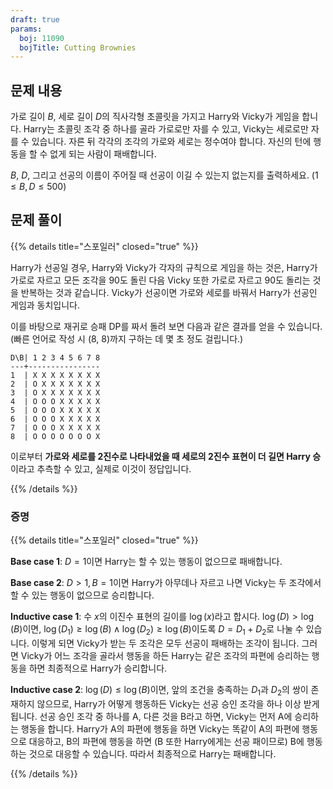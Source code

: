 ```yaml
---
draft: true
params:
  boj: 11090
  bojTitle: Cutting Brownies
---
```


## 문제 내용

가로 길이 $B$, 세로 길이 $D$의 직사각형 초콜릿을 가지고 Harry와 Vicky가 게임을 합니다. Harry는 초콜릿 조각 중 하나를 골라 가로로만 자를 수 있고, Vicky는 세로로만 자를 수 있습니다. 자른 뒤 각각의 조각의 가로와 세로는 정수여야 합니다.
자신의 턴에 행동을 할 수 없게 되는 사람이 패배합니다.

$B$, $D$, 그리고 선공의 이름이 주어질 때 선공이 이길 수 있는지 없는지를 출력하세요. ($1 \le B, D \le 500$)

## 문제 풀이

{{% details title="스포일러" closed="true" %}}

Harry가 선공일 경우, Harry와 Vicky가 각자의 규칙으로 게임을 하는 것은, Harry가 가로로 자르고 모든 조각을 90도 돌린 다음 Vicky 또한 가로로 자르고 90도 돌리는 것을 반복하는 것과 같습니다.
Vicky가 선공이면 가로와 세로를 바꿔서 Harry가 선공인 게임과 동치입니다.

이를 바탕으로 재귀로 승패 DP를 짜서 돌려 보면 다음과 같은 결과를 얻을 수 있습니다. (빠른 언어로 작성 시 (8, 8)까지 구하는 데 몇 초 정도 걸립니다.)

```
D\B| 1 2 3 4 5 6 7 8
---+----------------
1  | X X X X X X X X
2  | O X X X X X X X
3  | O X X X X X X X
4  | O O O X X X X X
5  | O O O X X X X X
6  | O O O X X X X X
7  | O O O X X X X X
8  | O O O O O O O X
```

이로부터 **가로와 세로를 2진수로 나타내었을 때 세로의 2진수 표현이 더 길면 Harry 승**이라고 추측할 수 있고, 실제로 이것이 정답입니다.
  
{{% /details %}}

### 증명

{{% details title="스포일러" closed="true" %}}

**Base case 1**: $D = 1$이면 Harry는 할 수 있는 행동이 없으므로 패배합니다.

**Base case 2**: $D > 1, B = 1$이면 Harry가 아무데나 자르고 나면 Vicky는 두 조각에서 할 수 있는 행동이 없으므로 승리합니다.

**Inductive case 1**: 수 $x$의 이진수 표현의 길이를 $\log(x)$라고 합시다. $\log(D) > \log(B)$이면, $\log(D_1) \ge \log(B) \wedge \log(D_2) \ge \log(B)$이도록 $D = D_1 + D_2$로 나눌 수 있습니다.
이렇게 되면 Vicky가 받는 두 조각은 모두 선공이 패배하는 조각이 됩니다. 그러면 Vicky가 어느 조각을 골라서 행동을 하든 Harry는 같은 조각의 파편에 승리하는 행동을 하면 최종적으로 Harry가 승리합니다.

**Inductive case 2**: $\log(D) \le \log(B)$이면, 앞의 조건을 충족하는 $D_1$과 $D_2$의 쌍이 존재하지 않으므로, Harry가 어떻게 행동하든 Vicky는 선공 승인 조각을 하나 이상 받게 됩니다.
선공 승인 조각 중 하나를 A, 다른 것을 B라고 하면, Vicky는 먼저 A에 승리하는 행동을 합니다. Harry가 A의 파편에 행동을 하면 Vicky는 똑같이 A의 파편에 행동으로 대응하고,
B의 파편에 행동을 하면 (B 또한 Harry에게는 선공 패이므로) B에 행동하는 것으로 대응할 수 있습니다. 따라서 최종적으로 Harry는 패배합니다.
  
{{% /details %}}
